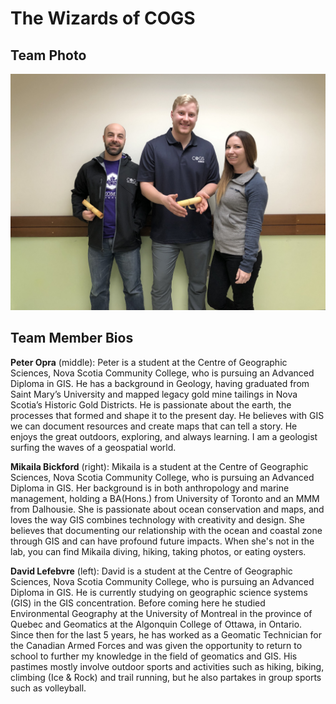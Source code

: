 # The Wizards of COGS

## Team Photo
![TeamPhoto.jpg](../images/team.jpg)

## Team Member Bios

**Peter Opra** (middle): Peter is a student at the Centre of Geographic Sciences, Nova Scotia Community College, who is pursuing an Advanced Diploma in GIS. He has a background in Geology, having graduated from Saint Mary’s University and mapped legacy gold mine tailings in Nova Scotia’s Historic Gold Districts. He is passionate about the earth, the processes that formed and shape it to the present day. He believes with GIS we can document resources and create maps that can tell a story. He enjoys the great outdoors, exploring, and always learning. I am a geologist surfing the waves of a geospatial world.

**Mikaila Bickford** (right): Mikaila is a student at the Centre of Geographic Sciences, Nova Scotia Community College, who is pursuing an Advanced Diploma in GIS. Her background is in both anthropology and marine management, holding a BA(Hons.) from University of Toronto and an MMM from Dalhousie. She is passionate about ocean conservation and maps, and loves the way GIS combines technology with creativity and design. She believes that documenting our relationship with the ocean and coastal zone through GIS and can have profound future impacts. When she's not in the lab, you can find Mikaila diving, hiking, taking photos, or eating oysters.

**David Lefebvre** (left): David is a student at the Centre of Geographic Sciences, Nova Scotia Community College, who is pursuing an Advanced Diploma in GIS. He is currently studying on geographic science systems (GIS) in the GIS concentration. Before coming here he studied Environmental Geography at the University of Montreal in the province of Quebec and Geomatics at the Algonquin College of Ottawa, in Ontario. Since then for the last 5 years, he has worked as a Geomatic Technician for the Canadian Armed Forces and was given the opportunity to return to school to further my knowledge in the field of geomatics and GIS. His pastimes mostly involve outdoor sports and activities such as hiking, biking, climbing (Ice & Rock) and trail running, but he also partakes in group sports such as volleyball.

